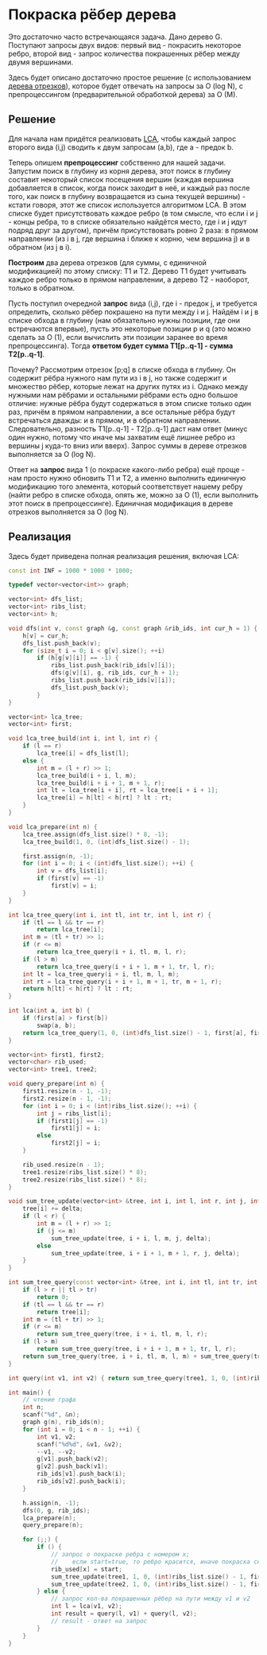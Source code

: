 # Покраска рёбер дерева

Это достаточно часто встречающаяся задача. Дано дерево G. Поступают запросы двух видов: первый вид - покрасить некоторое ребро, второй вид - запрос количества покрашенных рёбер между двумя вершинами.

Здесь будет описано достаточно простое решение (с использованием [дерева отрезков](segment_tree)), которое будет отвечать на запросы за O (log N), с препроцессингом (предварительной обработкой дерева) за O (M).

## Решение

Для начала нам придётся реализовать [LCA](lca), чтобы каждый запрос второго вида (i,j) сводить к двум запросам (a,b), где a - предок b.

Теперь опишем **препроцессинг** собственно для нашей задачи. Запустим поиск в глубину из корня дерева, этот поиск в глубину составит некоторый список посещения вершин (каждая вершина добавляется в список, когда поиск заходит в неё, и каждый раз после того, как поиск в глубину возвращается из сына текущей вершины) - кстати говоря, этот же список используется алгоритмом LCA. В этом списке будет присутствовать каждое ребро (в том смысле, что если i и j - концы ребра, то в списке обязательно найдётся место, где i и j идут подряд друг за другом), причём присутствовать ровно 2 раза: в прямом направлении (из i в j, где вершина i ближе к корню, чем вершина j) и в обратном (из j в i).

**Построим** два дерева отрезков (для суммы, с единичной модификацией) по этому списку: T1 и T2. Дерево T1 будет учитывать каждое ребро только в прямом направлении, а дерево T2 - наоборот, только в обратном.

Пусть поступил очередной **запрос** вида (i,j), где i - предок j, и требуется определить, сколько рёбер покрашено на пути между i и j. Найдём i и j в списке обхода в глубину (нам обязательно нужны позиции, где они встречаются впервые), пусть это некоторые позиции p и q (это можно сделать за O (1), если вычислить эти позиции заранее во время препроцессинга). Тогда **ответом будет сумма T1[p..q-1] - сумма T2[p..q-1]**.

Почему? Рассмотрим отрезок [p;q] в списке обхода в глубину. Он содержит рёбра нужного нам пути из i в j, но также содержит и множество рёбер, которые лежат на других путях из i. Однако между нужными нам рёбрами и остальными рёбрами есть одно большое отличие: нужные рёбра будут содержаться в этом списке только один раз, причём в прямом направлении, а все остальные рёбра будут встречаться дважды: и в прямом, и в обратном направлении. Следовательно, разность T1[p..q-1] - T2[p..q-1] даст нам ответ (минус один нужно, потому что иначе мы захватим ещё лишнее ребро из вершины j куда-то вниз или вверх). Запрос суммы в дереве отрезков выполняется за O (log N).

Ответ на **запрос** вида 1 (о покраске какого-либо ребра) ещё проще - нам просто нужно обновить T1 и T2, а именно выполнить единичную модификацию того элемента, который соответствует нашему ребру (найти ребро в списке обхода, опять же, можно за O (1), если выполнить этот поиск в препроцессинге). Единичная модификация в дереве отрезков выполняется за O (log N).

## Реализация

Здесь будет приведена полная реализация решения, включая LCA:

<!--- TODO: specify code snippet id -->
``` cpp
const int INF = 1000 * 1000 * 1000;

typedef vector<vector<int>> graph;

vector<int> dfs_list;
vector<int> ribs_list;
vector<int> h;

void dfs(int v, const graph &g, const graph &rib_ids, int cur_h = 1) {
    h[v] = cur_h;
    dfs_list.push_back(v);
    for (size_t i = 0; i < g[v].size(); ++i)
        if (h[g[v][i]] == -1) {
            ribs_list.push_back(rib_ids[v][i]);
            dfs(g[v][i], g, rib_ids, cur_h + 1);
            ribs_list.push_back(rib_ids[v][i]);
            dfs_list.push_back(v);
        }
}

vector<int> lca_tree;
vector<int> first;

void lca_tree_build(int i, int l, int r) {
    if (l == r)
        lca_tree[i] = dfs_list[l];
    else {
        int m = (l + r) >> 1;
        lca_tree_build(i + i, l, m);
        lca_tree_build(i + i + 1, m + 1, r);
        int lt = lca_tree[i + i], rt = lca_tree[i + i + 1];
        lca_tree[i] = h[lt] < h[rt] ? lt : rt;
    }
}

void lca_prepare(int n) {
    lca_tree.assign(dfs_list.size() * 8, -1);
    lca_tree_build(1, 0, (int)dfs_list.size() - 1);

    first.assign(n, -1);
    for (int i = 0; i < (int)dfs_list.size(); ++i) {
        int v = dfs_list[i];
        if (first[v] == -1)
            first[v] = i;
    }
}

int lca_tree_query(int i, int tl, int tr, int l, int r) {
    if (tl == l && tr == r)
        return lca_tree[i];
    int m = (tl + tr) >> 1;
    if (r <= m)
        return lca_tree_query(i + i, tl, m, l, r);
    if (l > m)
        return lca_tree_query(i + i + 1, m + 1, tr, l, r);
    int lt = lca_tree_query(i + i, tl, m, l, m);
    int rt = lca_tree_query(i + i + 1, m + 1, tr, m + 1, r);
    return h[lt] < h[rt] ? lt : rt;
}

int lca(int a, int b) {
    if (first[a] > first[b])
        swap(a, b);
    return lca_tree_query(1, 0, (int)dfs_list.size() - 1, first[a], first[b]);
}

vector<int> first1, first2;
vector<char> rib_used;
vector<int> tree1, tree2;

void query_prepare(int n) {
    first1.resize(n - 1, -1);
    first2.resize(n - 1, -1);
    for (int i = 0; i < (int)ribs_list.size(); ++i) {
        int j = ribs_list[i];
        if (first1[j] == -1)
            first1[j] = i;
        else
            first2[j] = i;
    }

    rib_used.resize(n - 1);
    tree1.resize(ribs_list.size() * 8);
    tree2.resize(ribs_list.size() * 8);
}

void sum_tree_update(vector<int> &tree, int i, int l, int r, int j, int delta) {
    tree[i] += delta;
    if (l < r) {
        int m = (l + r) >> 1;
        if (j <= m)
            sum_tree_update(tree, i + i, l, m, j, delta);
        else
            sum_tree_update(tree, i + i + 1, m + 1, r, j, delta);
    }
}

int sum_tree_query(const vector<int> &tree, int i, int tl, int tr, int l, int r) {
    if (l > r || tl > tr)
        return 0;
    if (tl == l && tr == r)
        return tree[i];
    int m = (tl + tr) >> 1;
    if (r <= m)
        return sum_tree_query(tree, i + i, tl, m, l, r);
    if (l > m)
        return sum_tree_query(tree, i + i + 1, m + 1, tr, l, r);
    return sum_tree_query(tree, i + i, tl, m, l, m) + sum_tree_query(tree, i + i + 1, m + 1, tr, m + 1, r);
}

int query(int v1, int v2) { return sum_tree_query(tree1, 1, 0, (int)ribs_list.size() - 1, first[v1], first[v2] - 1) - sum_tree_query(tree2, 1, 0, (int)ribs_list.size() - 1, first[v1], first[v2] - 1); }

int main() {
    // чтение графа
    int n;
    scanf("%d", &n);
    graph g(n), rib_ids(n);
    for (int i = 0; i < n - 1; ++i) {
        int v1, v2;
        scanf("%d%d", &v1, &v2);
        --v1, --v2;
        g[v1].push_back(v2);
        g[v2].push_back(v1);
        rib_ids[v1].push_back(i);
        rib_ids[v2].push_back(i);
    }

    h.assign(n, -1);
    dfs(0, g, rib_ids);
    lca_prepare(n);
    query_prepare(n);

    for (;;) {
        if () {
            // запрос о покраске ребра с номером x;
            //    если start=true, то ребро красится, иначе покраска снимается
            rib_used[x] = start;
            sum_tree_update(tree1, 1, 0, (int)ribs_list.size() - 1, first1[x], start ? 1 : -1);
            sum_tree_update(tree2, 1, 0, (int)ribs_list.size() - 1, first2[x], start ? 1 : -1);
        } else {
            // запрос кол-ва покрашенных рёбер на пути между v1 и v2
            int l = lca(v1, v2);
            int result = query(l, v1) + query(l, v2);
            // result - ответ на запрос
        }
    }
}
```
